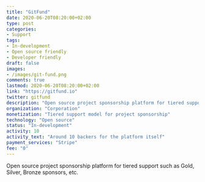 ```yaml
---
title: "GitFund"
date: 2020-06-20T08:20:00+02:00
type: post
categories:
- Support
tags:
- In-development
- Open source friendly
- Developer friendly
draft: false
images:
- /images/git-fund.png
comments: true
lastmod: 2020-06-20T08:20:00+02:00
link: "https://gitfund.io"
twitter: gitfund
description: "Open source project sponsorship platform for tiered support such as Gold, Silver, Bronze sponsors, etc."
organization: "Corporation"
monetization: "Tiered support model for project sponsorship"
technology: "Open source"
status: "In-development"
activity: 10
activity_text: "Around 10 backers for the platform itself"
payment_services: "Stripe"
fee: "0"
---
```


Open source project sponsorship platform for tiered support such as Gold, Silver, Bronze sponsors, etc. <!--more-->

